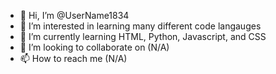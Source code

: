 - 👋 Hi, I’m @UserName1834
- 👀 I’m interested in learning many different code langauges
- 🌱 I’m currently learning HTML, Python, Javascript, and CSS
- 💞️ I’m looking to collaborate on (N/A)
- 📫 How to reach me (N/A)

<!---
UserName1834/UserName1834 is a ✨ special ✨ repository because its `README.md` (this file) appears on your GitHub profile.
You can click the Preview link to take a look at your changes.
--->
